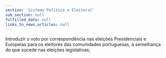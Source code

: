 ```yaml
---
section: 'Sistema Político e Eleitoral'
sub_section: null
fulfilled_date: null
links_to_news_articles: null
---
```


Introduzir o voto por correspondência nas eleições Presidenciais e Europeias para os eleitores das comunidades portuguesas, à semelhança do que sucede nas eleições legislativas;